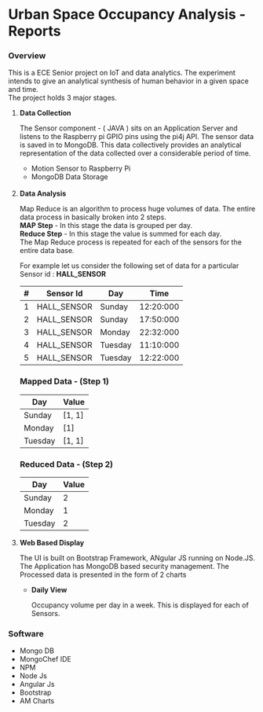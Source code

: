 <div>
	<div>
		<h1>Urban Space Occupancy Analysis - Reports</h1>
	</div>
	<div>	
		<h3>Overview</h3>
		<p>
		  This is a ECE Senior project on IoT and data analytics. The experiment intends to give an analytical synthesis of human behavior in a given space and time.
		  <br/>
		  The project holds 3 major stages.
		  <ol>
			<li><strong>Data Collection</strong>
				<p>
					The Sensor component - ( JAVA ) sits on an Application Server and listens to the Raspberry pi GPIO pins using the pi4j API. The sensor data is saved in to MongoDB. This data collectively provides an analytical representation of the data collected over a considerable period of time.
				</p>
				<ul>
					<li>Motion Sensor to Raspberry Pi</li>
					<li>MongoDB Data Storage</li>
				</ul><br/>
			</li>
			<li><strong>Data Analysis</strong><br/>
				<p>
					Map Reduce is an algorithm to process huge volumes of data. The entire data process in basically broken into 2 steps.<br/> 
					<strong>MAP Step</strong> - In this stage the data is grouped per day.<br/>
					<strong>Reduce Step</strong> - In this stage the value is summed for each day.<br/>
					The Map Reduce process is repeated for each of the sensors for the entire data base.					
					<div>
						<div>
							<span>
								For example let us consider the following set of data for a particular Sensor id : <strong>HALL_SENSOR</strong>
							</span>						
							<table>
								<thead>
									<tr>
										<th>#</th>
										<th>Sensor Id</th>
										<th>Day</th>
										<th>Time</th>
									</tr>
								</thead>
								<tbody>
									<tr>
										<td>1</td>
										<td>HALL_SENSOR</td>
										<td>Sunday</td>
										<td>12:20:000</td>
									</tr>
									<tr>
										<td>2</td>
										<td>HALL_SENSOR</td>
										<td>Sunday</td>
										<td>17:50:000</td>
									</tr>
									<tr>
										<td>3</td>
										<td>HALL_SENSOR</td>
										<td>Monday</td>
										<td>22:32:000</td>
									</tr>
									<tr>
										<td>4</td>
										<td>HALL_SENSOR</td>
										<td>Tuesday</td>
										<td>11:10:000</td>
									</tr>
									<tr>
										<td>5</td>
										<td>HALL_SENSOR</td>
										<td>Tuesday</td>
										<td>12:22:000</td>
									</tr>								
								</tbody>
							</table>
						</div>
						<!-- /.table-responsive -->
					</div>
					<div>
						<div>
							<div>
								<div>	
								<h3>
									Mapped Data - (Step 1)
								</h3>
								<table>
									<thead>
										<tr>
											<th>Day</th>
											<th>Value</th>
										</tr>
									</thead>
									<tbody>
										<tr>
											<td>Sunday</td>
											<td>[1, 1]</td>
										</tr>
										<tr>
											<td>Monday</td>
											<td>[1]</td>
										</tr>
										<tr>
											<td>Tuesday</td>
											<td>[1, 1]</td>
										</tr>
									</tbody>
								</table>
								</div>
							</div>
							</div>	
							<div>
							<div>
								<div>	
								<h3>
									Reduced Data - (Step 2)
								</h3>								
								<table>
									<thead>
										<tr>
											<th>Day</th>
											<th>Value</th>
										</tr>
									</thead>
									<tbody>
										<tr>
											<td>Sunday</td>
											<td>2</td>
										</tr>
										<tr>
											<td>Monday</td>
											<td>1</td>
										</tr>
										<tr>
											<td>Tuesday</td>
											<td>2</td>
										</tr>
									</tbody>
								</table>
								</div>
							</div>
						</div>
					</div>							
				</p>				
			</li>
			<li><strong>Web Based Display</strong></li>	
				<p>
					The UI is built on Bootstrap Framework, ANgular JS running on Node.JS. The Application has MongoDB based security management. The Processed data is presented in the form of 2 charts
				</p>
				<ul>
					<li>
						<strong>Daily View</strong>
						<p>
							Occupancy volume per day in a week. This is displayed for each of Sensors.
						</p>
					</li>		
				</ul>
		  </ol>	  
		</p>
		<h3>Software</h3>
		<p>
			<ul>
				<li>Mongo DB</li>
				<li>MongoChef IDE</li>
				<li>NPM</li>
				<li>Node Js</li>
				<li>Angular Js</li>
				<li>Bootstrap</li>
				<li>AM Charts</li>
			</ul>
		</p>
	</div>
</div>

